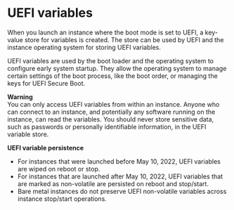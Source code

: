 # UEFI variables<a name="uefi-variables"></a>

When you launch an instance where the boot mode is set to UEFI, a key\-value store for variables is created\. The store can be used by UEFI and the instance operating system for storing UEFI variables\.

UEFI variables are used by the boot loader and the operating system to configure early system startup\. They allow the operating system to manage certain settings of the boot process, like the boot order, or managing the keys for UEFI Secure Boot\.

**Warning**  
You can only access UEFI variables from within an instance\. Anyone who can connect to an instance, and potentially any software running on the instance, can read the variables\. You should never store sensitive data, such as passwords or personally identifiable information, in the UEFI variable store\.

**UEFI variable persistence**
+ For instances that were launched before May 10, 2022, UEFI variables are wiped on reboot or stop\.
+ For instances that are launched after May 10, 2022, UEFI variables that are marked as non\-volatile are persisted on reboot and stop/start\.
+ Bare metal instances do not preserve UEFI non\-volatile variables across instance stop/start operations\.